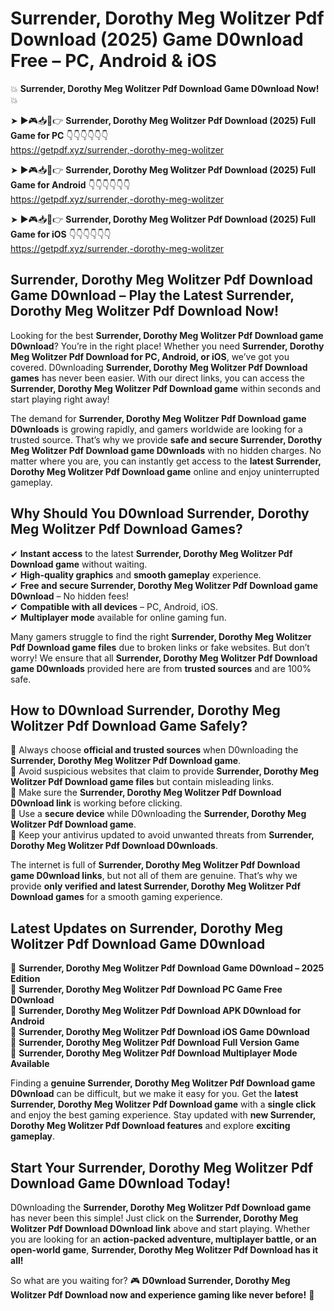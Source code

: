# Surrender, Dorothy Meg Wolitzer Pdf Download (2025) Game D0wnload Free – PC, Android & iOS

💥 **Surrender, Dorothy Meg Wolitzer Pdf Download Game D0wnload Now!** 💥  

➤ ►🎮📥📱👉 **Surrender, Dorothy Meg Wolitzer Pdf Download (2025) Full Game for PC** 👇👇👇👇👇👇  
https://getpdf.xyz/surrender,-dorothy-meg-wolitzer  

➤ ►🎮📥📱👉 **Surrender, Dorothy Meg Wolitzer Pdf Download (2025) Full Game for Android** 👇👇👇👇👇👇  
https://getpdf.xyz/surrender,-dorothy-meg-wolitzer  

➤ ►🎮📥📱👉 **Surrender, Dorothy Meg Wolitzer Pdf Download (2025) Full Game for iOS** 👇👇👇👇👇👇  
https://getpdf.xyz/surrender,-dorothy-meg-wolitzer  

## Surrender, Dorothy Meg Wolitzer Pdf Download Game D0wnload – Play the Latest Surrender, Dorothy Meg Wolitzer Pdf Download Now!

Looking for the best **Surrender, Dorothy Meg Wolitzer Pdf Download game D0wnload**? You’re in the right place! Whether you need **Surrender, Dorothy Meg Wolitzer Pdf Download for PC, Android, or iOS**, we’ve got you covered. D0wnloading **Surrender, Dorothy Meg Wolitzer Pdf Download games** has never been easier. With our direct links, you can access the **Surrender, Dorothy Meg Wolitzer Pdf Download game** within seconds and start playing right away!  

The demand for **Surrender, Dorothy Meg Wolitzer Pdf Download game D0wnloads** is growing rapidly, and gamers worldwide are looking for a trusted source. That’s why we provide **safe and secure Surrender, Dorothy Meg Wolitzer Pdf Download game D0wnloads** with no hidden charges. No matter where you are, you can instantly get access to the **latest Surrender, Dorothy Meg Wolitzer Pdf Download game** online and enjoy uninterrupted gameplay.  

## **Why Should You D0wnload Surrender, Dorothy Meg Wolitzer Pdf Download Games?**  

✔ **Instant access** to the latest **Surrender, Dorothy Meg Wolitzer Pdf Download game** without waiting.  
✔ **High-quality graphics** and **smooth gameplay** experience.  
✔ **Free and secure Surrender, Dorothy Meg Wolitzer Pdf Download game D0wnload** – No hidden fees!  
✔ **Compatible with all devices** – PC, Android, iOS.  
✔ **Multiplayer mode** available for online gaming fun.  

Many gamers struggle to find the right **Surrender, Dorothy Meg Wolitzer Pdf Download game files** due to broken links or fake websites. But don’t worry! We ensure that all **Surrender, Dorothy Meg Wolitzer Pdf Download game D0wnloads** provided here are from **trusted sources** and are 100% safe.  

## **How to D0wnload Surrender, Dorothy Meg Wolitzer Pdf Download Game Safely?**  

📌 Always choose **official and trusted sources** when D0wnloading the **Surrender, Dorothy Meg Wolitzer Pdf Download game**.  
📌 Avoid suspicious websites that claim to provide **Surrender, Dorothy Meg Wolitzer Pdf Download game files** but contain misleading links.  
📌 Make sure the **Surrender, Dorothy Meg Wolitzer Pdf Download D0wnload link** is working before clicking.  
📌 Use a **secure device** while D0wnloading the **Surrender, Dorothy Meg Wolitzer Pdf Download game**.  
📌 Keep your antivirus updated to avoid unwanted threats from **Surrender, Dorothy Meg Wolitzer Pdf Download D0wnloads**.  

The internet is full of **Surrender, Dorothy Meg Wolitzer Pdf Download game D0wnload links**, but not all of them are genuine. That’s why we provide **only verified and latest Surrender, Dorothy Meg Wolitzer Pdf Download games** for a smooth gaming experience.  

## **Latest Updates on Surrender, Dorothy Meg Wolitzer Pdf Download Game D0wnload**  

🔹 **Surrender, Dorothy Meg Wolitzer Pdf Download Game D0wnload – 2025 Edition**  
🔹 **Surrender, Dorothy Meg Wolitzer Pdf Download PC Game Free D0wnload**  
🔹 **Surrender, Dorothy Meg Wolitzer Pdf Download APK D0wnload for Android**  
🔹 **Surrender, Dorothy Meg Wolitzer Pdf Download iOS Game D0wnload**  
🔹 **Surrender, Dorothy Meg Wolitzer Pdf Download Full Version Game**  
🔹 **Surrender, Dorothy Meg Wolitzer Pdf Download Multiplayer Mode Available**  

Finding a **genuine Surrender, Dorothy Meg Wolitzer Pdf Download game D0wnload** can be difficult, but we make it easy for you. Get the **latest Surrender, Dorothy Meg Wolitzer Pdf Download game** with a **single click** and enjoy the best gaming experience. Stay updated with **new Surrender, Dorothy Meg Wolitzer Pdf Download features** and explore **exciting gameplay**.  

## **Start Your Surrender, Dorothy Meg Wolitzer Pdf Download Game D0wnload Today!**  

D0wnloading the **Surrender, Dorothy Meg Wolitzer Pdf Download game** has never been this simple! Just click on the **Surrender, Dorothy Meg Wolitzer Pdf Download D0wnload link** above and start playing. Whether you are looking for an **action-packed adventure, multiplayer battle, or an open-world game**, **Surrender, Dorothy Meg Wolitzer Pdf Download has it all!**  

So what are you waiting for? 🎮 **D0wnload Surrender, Dorothy Meg Wolitzer Pdf Download now and experience gaming like never before!** 🚀  